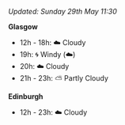 *Updated: Sunday 29th May 11:30*

**Glasgow**

* 12h - 18h: :cloud: Cloudy
* 19h: :cyclone: Windy (:cloud:)
* 20h: :cloud: Cloudy
* 21h - 23h: :partly_sunny: Partly Cloudy

**Edinburgh**

* 12h - 23h: :cloud: Cloudy
